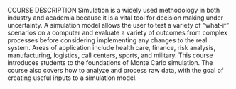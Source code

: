 COURSE DESCRIPTION
Simulation is a widely used methodology in both industry and academia because it is a vital tool for decision making under uncertainty. A simulation model allows the user to test a variety of “what-if” scenarios on a computer and evaluate a variety of outcomes from complex processes before considering implementing any changes to the real system. Areas of application include health care, finance, risk analysis, manufacturing, logistics, call centers, sports, and military.
This course introduces students to the foundations of Monte Carlo simulation. The course also covers how to analyze and process raw data, with the goal of creating useful inputs to a simulation model.
